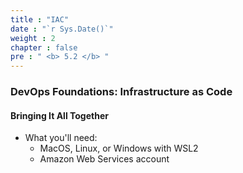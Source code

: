 ```yaml
---
title : "IAC"
date : "`r Sys.Date()`"
weight : 2
chapter : false
pre : " <b> 5.2 </b> "
---
```

### DevOps Foundations: Infrastructure as Code

#### Bringing It All Together
- What you'll need:
  - MacOS, Linux, or Windows with WSL2
  - Amazon Web Services account

